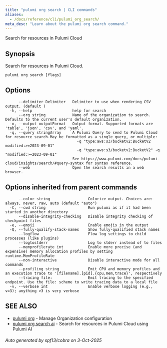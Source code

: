 ```yaml
---
title: "pulumi org search | CLI commands"
aliases:
  - /docs/reference/cli/pulumi_org_search/
meta_desc: "Learn about the pulumi org search command."
---
```




Search for resources in Pulumi Cloud

## Synopsis

Search for resources in Pulumi Cloud.

```
pulumi org search [flags]
```

## Options

```
      --delimiter Delimiter   Delimiter to use when rendering CSV output. (default  )
  -h, --help                  help for search
      --org string            Name of the organization to search. Defaults to the current user's default organization.
  -o, --output outputFormat   Output format. Supported formats are 'table', 'json', 'csv', and 'yaml'.
  -q, --query stringArray     A Pulumi Query to send to Pulumi Cloud for resource search.May be formatted as a single query, or multiple:
                              	-q "type:aws:s3/bucketv2:BucketV2 modified:>=2023-09-01"
                              	-q "type:aws:s3/bucketv2:BucketV2" -q "modified:>=2023-09-01"
                              See https://www.pulumi.com/docs/pulumi-cloud/insights/search/#query-syntax for syntax reference.
      --web                   Open the search results in a web browser.
```

## Options inherited from parent commands

```
      --color string                 Colorize output. Choices are: always, never, raw, auto (default "auto")
  -C, --cwd string                   Run pulumi as if it had been started in another directory
      --disable-integrity-checking   Disable integrity checking of checkpoint files
  -e, --emoji                        Enable emojis in the output
  -Q, --fully-qualify-stack-names    Show fully-qualified stack names
      --logflow                      Flow log settings to child processes (like plugins)
      --logtostderr                  Log to stderr instead of to files
      --memprofilerate int           Enable more precise (and expensive) memory allocation profiles by setting runtime.MemProfileRate
      --non-interactive              Disable interactive mode for all commands
      --profiling string             Emit CPU and memory profiles and an execution trace to '[filename].[pid].{cpu,mem,trace}', respectively
      --tracing file:                Emit tracing to the specified endpoint. Use the file: scheme to write tracing data to a local file
  -v, --verbose int                  Enable verbose logging (e.g., v=3); anything >3 is very verbose
```

## SEE ALSO

* [pulumi org](/docs/iac/cli/commands/pulumi_org/)	 - Manage Organization configuration
* [pulumi org search ai](/docs/iac/cli/commands/pulumi_org_search_ai/)	 - Search for resources in Pulumi Cloud using Pulumi AI

###### Auto generated by spf13/cobra on 3-Oct-2025
